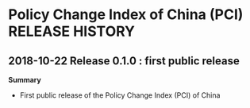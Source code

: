 Policy Change Index of China (PCI) RELEASE HISTORY
==================================================

2018-10-22 Release 0.1.0 : first public release
-----------------------------------------------

**Summary**
- First public release of the Policy Change Index (PCI) of China

